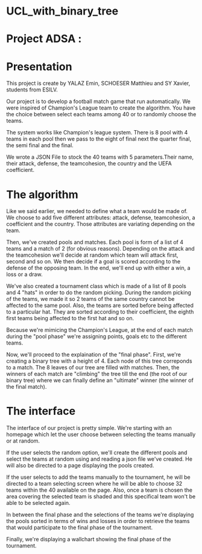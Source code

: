 # UCL_with_binary_tree

# Project ADSA : 

# Presentation

This project is create by YALAZ Emin, SCHOESER Matthieu and SY Xavier, students from ESILV.


Our project is to develop a football match game that run automatically. We were inspired of
Champion's League team to create the algorithm. You have the choice between select each teams 
among 40 or to randomly choose the teams.

The system works like Champion's league system. There is 8 pool with 4 teams in each pool then
we pass to the eight of final next the quarter final, the semi final and the final.

We wrote a JSON File to stock the 40 teams with 5 parameters.Their name, their attack, defense,
the teamcohesion, the country and the UEFA coefficient.

# The algorithm

Like we said earlier, we needed to define what a team would be made of. We choose to add five 
different attributes: attack, defense, teamcohesion, a coefficient and the country. Those attributes
are variating depending on the team.

Then, we've created pools and matches. Each pool is form of a list of 4 teams and a match of 2 (for
obvious reasons). Depending on the attack and the teamcohesion we'll decide at random which team will
attack first, second and so on. We then decide if a goal is scored according to the defense of the 
opposing team. In the end, we'll end up with either a win, a loss or a draw.

We've also created a tournament class which is made of a list of 8 pools and 4 "hats" in order to do
the random picking. During the random picking of the teams, we made it so 2 teams of the same country
cannot be affected to the same pool. Also, the teams are sorted before being affected to a particular
hat. They are sorted according to their coefficient, the eighth first teams being affected to the 
first hat and so on.

Because we're mimicing the Champion's League, at the end of each match during the "pool phase" we're
assigning points, goals etc to the different teams.

Now, we'll proceed to the explaination of the "final phase". First, we're creating a binary tree with 
a height of 4. Each node of this tree correponds to a match. The 8 leaves of our tree are filled with 
matches. Then, the winners of each match are "climbing" the tree till the end (the root of our binary 
tree) where we can finally define an "ultimate" winner (the winner of the final match).

# The interface

The interface of our project is pretty simple. We're starting with an homepage which let the user 
choose between selecting the teams manually or at random.

If the user selects the random option, we'll create the different pools and select the teams at random
using and reading a json file we've created. He will also be directed to a page displaying the pools
created.

If the user selects to add the teams manually to the tournament, he will be directed to a team
selecting screen where he will be able to choose 32 teams within the 40 available on the page. Also,
once a team is chosen the area covering the selected team is shaded and this specifical team won't 
be able to be selected again.

In between the final phase and the selections of the teams we're displaying the pools sorted in terms
of wins and losses in order to retrieve the teams that would participate to the final phase of the
tournament.

Finally, we're displaying a wallchart showing the final phase of the tournament.
